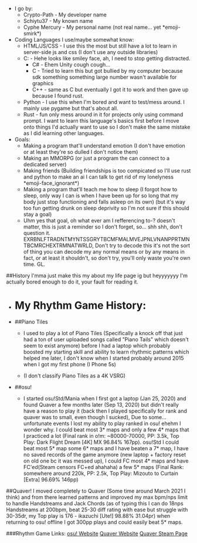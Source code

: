  - I go by:
   - Crypto-Path - My developer name
   - Schiytu37 - My known name
   - Cyphe Mercury - My personal name (not real name... yet \*emoji-smirk\*)
 - Coding Languages I use/maybe somewhat know:
   - HTML/JS/CSS - I use this the most but still have a lot to learn in server-side js and css (I don't use any outside libraries)
   - C: - Hehe looks like smiley face, ah, I need to stop getting distracted.
     - C# - Ehem Unity cough cough...
     - C - Tried to learn this but got bullied by my computer because sdk something something large number wasn't available for graphics
     - C++ - same as C but eventually I got it to work and then gave up because I found rust.
   - Python - I use this when I'm bored and want to test/mess around. I mainly use pygame but that's about all.
   - Rust - fun only mess around in it for projects only using command prompt. I want to learn this language's basics first before I move onto things I'd actually want to use so I don't make the same mistake as I did learning other languages.
- Goals:
  - Making a program that'll understand emotion (I don't have emotion or at least they're so dulled I don't notice them)
  - Making an MMORPG (or just a program the can connect to a dedicated server)
  - Making friends (Building friendships is too compicated so I'll use rust and python to make an ai I can talk to get rid of my lonelyness \*emoji-face_ignorant\*)
  - Making a program that'll teach me how to sleep (I forgot how to sleep, only way I can is when I have been up for so long that my body just stop functioning and falls asleep on its own) (but it's way too fun getting drunk on sleep deprivity so I'm not sure if this should stay a goal)
  - Uhm yes that goal, oh what ever am I refferencing to-? doesn't matter, this is just a reminder so I don't forget, so... shh shh, don't question it. EXRBNLFTRADNTMYNTSSGRYTBCMFMALMVEJPNLVNANPPRTMNTBCMRCHEXTRMNATWRLD, Don't try to decode this it's not the sort of thing you can decode my any normal means or by any means in fact, or at least it shouldn't, so don't try, you'll only waste you're own time. GL.

##History
I'mma just make this my about my life page ig but heyyyyyyy I'm actually bored enough to do it, your fault for reading it.
 - # My Rhythm Game History:

  - ##Piano Tiles
    - I used to play a lot of Piano Tiles (Specifically a knock off that just had a ton of user uploaded songs called "Piano Tails" which doesn't seem to exist anymore) before I had a laptop which probably boosted my starting skill and ability to learn rhythmic patterns which helped me later, I don't know when I started probably around 2015 when I got my first phone (I Phone 5s)

    - (I don't classify Piano Tiles as a 4K VSRG)

   - ##osu!
     - I started osu!Std/Mania when I first got a laptop (Jan 25, 2020) and found Quaver a few months later (Sep 13, 2020) but didn't really have a reason to play it (back then I played specifically for rank and quaver was to small, even though I sucked), Due to some... unfortunate events I lost my ability to play ranked in osu! ehehm I wonder why. I could beat most 3* maps and only a few 4* maps that I practiced a lot (Final rank in o!m: ~80000-70000, PP: 3.5k, Top Play: Dark Flight Dream [4K] MX 96.84% 167pp). osu!Std I could beat most 5* map some 6* maps and I have beaten a 7* map, I have no saved records of the game anymore (new laptop + factory reset on old one bc it was messed up), I could FC most 4* maps and have FC'ed(Steam censors FC+ed ahahaha) a few 5* maps (Final Rank: somewhere around 220k, PP: 2.5k, Top Play: Mizouto to Curtain [Extra] 96.69% 146pp)

##Quaver!
I moved completely to Quaver (Some time around March 2021 I think) and from there learned patterns and improved my max bpm/nps limit to handle Handstreams and Jack Chords (as of typing this I can do 18nps Handstreams at 200bpm, beat 25-30 diff rating with ease but struggle with 30-35dr, my Top play is 176 - ikazuchi [Ute!] 98.88% 31.04pr) when returning to osu! offline I got 300pp plays and could easily beat 5* maps.

###Rhythm Game Links:
[osu! Website](osu.ppy.sh)
[Quaver Website](quavergame.com)
[Quaver Steam Page](store.steampowered.com/app/980610/Quaver/)
